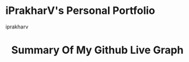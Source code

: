 # iPrakharV's Personal Portfolio

iprakharv
<p align="center">
  <h1 align="center">Summary Of My Github Live Graph</h1>
</p>  

